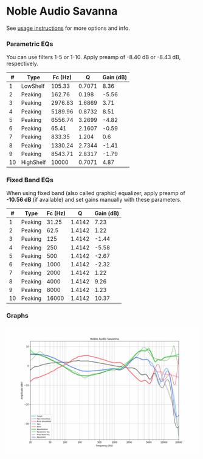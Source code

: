 # Noble Audio Savanna
See [usage instructions](https://github.com/jaakkopasanen/AutoEq#usage) for more options and info.

### Parametric EQs
You can use filters 1-5 or 1-10. Apply preamp of -8.40 dB or -8.43 dB, respectively.

|   # | Type      |   Fc (Hz) |      Q |   Gain (dB) |
|-----|-----------|-----------|--------|-------------|
|   1 | LowShelf  |    105.33 | 0.7071 |        8.36 |
|   2 | Peaking   |    162.76 | 0.198  |       -5.56 |
|   3 | Peaking   |   2976.83 | 1.6869 |        3.71 |
|   4 | Peaking   |   5189.96 | 0.8732 |        8.51 |
|   5 | Peaking   |   6556.74 | 3.2699 |       -4.82 |
|   6 | Peaking   |     65.41 | 2.1607 |       -0.59 |
|   7 | Peaking   |    833.35 | 1.204  |        0.6  |
|   8 | Peaking   |   1330.24 | 2.7344 |       -1.41 |
|   9 | Peaking   |   8543.71 | 2.8317 |       -1.79 |
|  10 | HighShelf |  10000    | 0.7071 |        4.87 |

### Fixed Band EQs
When using fixed band (also called graphic) equalizer, apply preamp of **-10.56 dB** (if available) and set gains manually with these parameters.

|   # | Type    |   Fc (Hz) |      Q |   Gain (dB) |
|-----|---------|-----------|--------|-------------|
|   1 | Peaking |     31.25 | 1.4142 |        7.23 |
|   2 | Peaking |     62.5  | 1.4142 |        1.22 |
|   3 | Peaking |    125    | 1.4142 |       -1.44 |
|   4 | Peaking |    250    | 1.4142 |       -5.58 |
|   5 | Peaking |    500    | 1.4142 |       -2.67 |
|   6 | Peaking |   1000    | 1.4142 |       -2.32 |
|   7 | Peaking |   2000    | 1.4142 |        1.22 |
|   8 | Peaking |   4000    | 1.4142 |        9.26 |
|   9 | Peaking |   8000    | 1.4142 |        1.23 |
|  10 | Peaking |  16000    | 1.4142 |       10.37 |

### Graphs
![](./Noble%20Audio%20Savanna.png)
